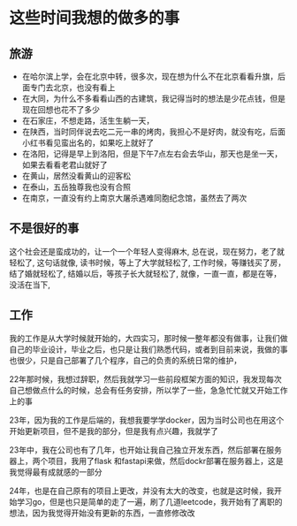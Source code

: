 # 这些时间我想的做多的事

## 旅游

* 在哈尔滨上学，会在北京中转，很多次，现在想为什么不在北京看看升旗，后面专门去北京，也没有看上
* 在大同，为什么不多看看山西的古建筑，我记得当时的想法是少花点钱，但是现在回想也花不了多少
* 在石家庄，不想走路，活生生躺一天，
* 在陕西，当时同伴说去吃二元一串的烤肉，我担心不是好肉，就没有吃，后面小红书看见蛮出名的，如果吃上就好了
* 在洛阳，记得是早上到洛阳，但是下午7点左右会去华山，那天也是坐一天，如果去看看老君山就好了
* 在黄山，居然没看黄山的迎客松
* 在泰山，五岳独尊我也没有合照
* 在南京，一直没有约上南京大屠杀遇难同胞纪念馆，虽然去了两次


## 不是很好的事

这个社会还是蛮成功的，让一个一个年轻人变得麻木,
总在说，现在努力，老了就轻松了,
这句话就像,
读书时候，等上了大学就轻松了,
工作时候，等赚钱买了房，结了婚就轻松了,
结婚以后，等孩子长大就轻松了,
就像，一直一直，都是在等，没活在当下,


## 工作

我的工作是从大学时候就开始的，大四实习，那时候一整年都没有做事，让我们做自己的毕业设计，毕业之后，也只是让我们熟悉代码，或者到目前来说，我做的事也很少，只是自己部署了几个程序，自己的负责的系统日常的维护，

22年那时候，我想过辞职，然后我就学习一些前段框架方面的知识，我发现每次自己想做点什么的时候，总会有任务安排，所以学了一些，急急忙忙就又开始工作上的事

23年，因为我的工作是后端的，我想我要学学docker，因为当时公司也在用这个开始更新项目，但不是我的部分，但是我有点兴趣，我就学了

23年中，我在公司也有了几年，也开始让我自己独立开发东西，然后部署在服务器上，两个项目，我用了flask 和fastapi来做，然后dockr部署在服务器上，这是我觉得最有成就感的一部分

24年，也是在自己原有的项目上更改，并没有太大的改变，也就是这时候，我开始学习go，但是也只是简单的走了一遍，刷了几道leetcode，我开始有了离职的想法，因为我觉得开始没有更新的东西，一直修修改改

